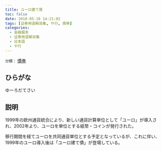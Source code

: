 ```yaml
---
title: ユーロ建て債
toc: false
date: 2018-05-18 14:21:02
tags: [证券用语解说集, や行, 債券]
categories:
  - 金融服务
  - 证券用语解说集
  - 日本語
  - や行
---
```


`分類：` [債券](/tags/債券/)

## ひらがな

ゆーろだてさい

## 説明

1999年の欧州通貨統合により、新しい通貨計算単位として「ユーロ」が導入され、2002年より、ユーロを単位とする紙幣・コインが発行された。

移行期間を経てユーロを共同通貨単位とする予定となっているが、これに伴い、1999年のユーロ導入後は「ユーロ建て債」が登場している。
